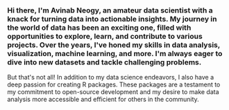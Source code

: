 ### Hi there, I'm Avinab Neogy, an amateur data scientist with a knack for turning data into actionable insights. My journey in the world of data has been an exciting one, filled with opportunities to explore, learn, and contribute to various projects. Over the years, I've honed my skills in data analysis, visualization, machine learning, and more. I'm always eager to dive into new datasets and tackle challenging problems.

But that's not all! In addition to my data science endeavors, I also have a deep passion for creating R packages. These packages are a testament to my commitment to open-source development and my desire to make data analysis more accessible and efficient for others in the community.

<!--
**avinabneogy23/avinabneogy23** is a ✨ _special_ ✨ repository because its `README.md` (this file) appears on your GitHub profile.

Here are some ideas to get you started:

- 🔭 I’m currently working on ...
- 🌱 I’m currently learning ...
- 👯 I’m looking to collaborate on ...
- 🤔 I’m looking for help with ...
- 💬 Ask me about ...
- 📫 How to reach me: ...
- 😄 Pronouns: ...
- ⚡ Fun fact: ...
-->
